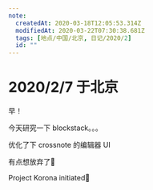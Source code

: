 ```yaml
---
note:
  createdAt: 2020-03-18T12:05:53.314Z
  modifiedAt: 2020-03-22T07:30:38.681Z
  tags: [地点/中国/北京, 日记/2020/2]
  id: ""
---
```


# 2020/2/7 于北京

<!-- @timer "date":"Fri Feb 07 2020 08:57:33 GMT+0800 (CST)" -->

早！

<!-- @timer "date":"Fri Feb 07 2020 10:42:39 GMT+0800 (CST)","duration":"about 2 hours" -->

今天研究一下 blockstack。。。

<!-- @timer "date":"Fri Feb 07 2020 12:49:05 GMT+0800 (CST)","duration":"about 2 hours" -->

优化了下 crossnote 的编辑器 UI

<!-- @timer "date":"Fri Feb 07 2020 14:18:50 GMT+0800 (CST)","duration":"about 2 hours" -->

有点想放弃了:new_moon_with_face:

<!-- @timer "date":"Fri Feb 07 2020 23:06:09 GMT+0800 (CST)","duration":"about 9 hours" -->

Project Korona initiated:full_moon_with_face:
